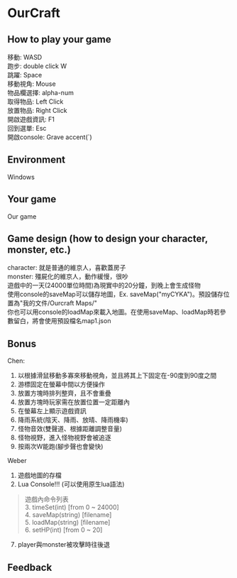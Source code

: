 ﻿# OurCraft

## How to play your game
移動: WASD<br/>
跑步: double click W<br/>
跳躍: Space<br/>
移動視角: Mouse<br/>
物品欄選擇: alpha-num<br/>
取得物品: Left Click<br/>
放置物品: Right Click<br/>
開啟遊戲資訊: F1<br/>
回到選單: Esc<br/>
開啟console: Grave accent(`)<br/>

## Environment
Windows

## Your game
Our game

## Game design (how to design your character, monster, etc.)
character: 就是普通的維京人，喜歡蓋房子<br/>
monster: 殭屍化的維京人，動作緩慢，很吵<br/>
遊戲中的一天(24000單位時間)為現實中的20分鐘，到晚上會生成怪物<br/>
使用console的saveMap可以儲存地圖，Ex. saveMap("myCYKA")。預設儲存位置為"我的文件/Ourcraft Maps/"<br/>
你也可以用console的loadMap來載入地圖。在使用saveMap、loadMap時若參數留白，將會使用預設檔名map1.json<br/>

## Bonus
Chen:
1. 以根據滑鼠移動多寡來移動視角，並且將其上下固定在-90度到90度之間
2. 游標固定在螢幕中間以方便操作
3. 放置方塊時排列整齊，且不會重疊
4. 放置方塊時玩家需在放置位置一定距離內
5. 在螢幕左上顯示遊戲資訊
6. 降雨系統(陰天、降雨、放晴、降雨機率)
7. 怪物音效(雙聲道、根據距離調整音量)
8. 怪物視野，進入怪物視野會被追逐
9. 按兩次W能跑(腳步聲也會變快)

Weber
1. 遊戲地圖的存檔
2. Lua Console!!! (可以使用原生lua語法)
> 遊戲內命令列表<br>
> 3. timeSet(int) [from 0 ~ 24000]<br/>
> 4. saveMap(string) [filename]<br/>
> 5. loadMap(string) [filename]<br/>
> 6. setHP(int) [from 0 ~ 20]<br>
7. player與monster被攻擊時往後退

## Feedback
